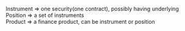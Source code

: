 Instrument => one security(one contract), possibly having underlying<br/>
Position => a set of instruments<br/>
Product => a finance product, can be instrument or position